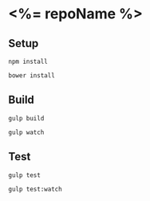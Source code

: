 <%= repoName %>
===============

## Setup

```
npm install
```

```
bower install
```

## Build

```
gulp build
```

```
gulp watch
```

## Test

```
gulp test
```

```
gulp test:watch
```
